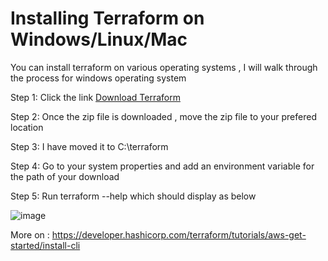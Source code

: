 # Installing Terraform on Windows/Linux/Mac 

You can install terraform on various operating systems , I will walk through the process for windows operating system 

Step 1: Click the link  [Download Terraform ](https://developer.hashicorp.com/terraform/downloads) 

Step 2: Once the zip file is downloaded , move the zip file to your prefered location 

Step 3: I have moved it to C:\terraform 

Step 4: Go to your system properties and add an environment variable for the path of your download 

Step 5: Run terraform --help which should display as below 

![image](https://user-images.githubusercontent.com/113619300/213459547-fcfe6b63-73ca-4bc1-aeb8-9685d91ab801.png)

More on : https://developer.hashicorp.com/terraform/tutorials/aws-get-started/install-cli
